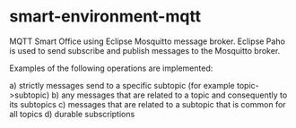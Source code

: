 # smart-environment-mqtt

MQTT Smart Office using Eclipse Mosquitto message broker. Eclipse Paho is used to send subscribe and publish messages to the Mosquitto broker.

Examples of the following operations are implemented:

a) strictly messages send to a specific subtopic (for example topic->subtopic)
b) any messages that are related to a topic and consequently to its subtopics
c) messages that are related to a subtopic that is common for all topics
d) durable subscriptions
